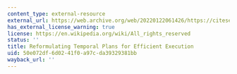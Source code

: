 ```yaml
---
content_type: external-resource
external_url: https://web.archive.org/web/20220122061426/https://citeseerx.ist.psu.edu/viewdoc/summary?doi=10.1.1.56.8035
has_external_license_warning: true
license: https://en.wikipedia.org/wiki/All_rights_reserved
status: ''
title: Reformulating Temporal Plans for Efficient Execution
uid: 50e072df-6d02-41f0-a97c-da39329381bb
wayback_url: ''
---
```

